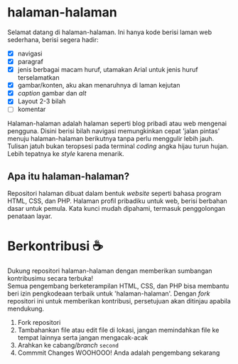 # halaman-halaman
Selamat datang di halaman-halaman. Ini hanya kode berisi laman web sederhana, berisi
segera hadir:
- [x] navigasi
- [x] paragraf
- [x] jenis berbagai macam huruf, utamakan Arial untuk jenis huruf terselamatkan
- [x] gambar/konten, aku akan menaruhnya di laman kejutan
- [x] <i>caption</i> gambar dan <i>alt</i>
- [x] Layout 2-3 bilah
- [ ] komentar

Halaman-halaman adalah halaman seperti blog pribadi atau web mengenai pengguna. Disini berisi bilah navigasi memungkinkan cepat 'jalan pintas' menuju halaman-halaman berikutnya tanpa perlu menggulir lebih jauh. Tulisan jatuh bukan teropsesi pada terminal <i>coding</i> angka hijau turun hujan. Lebih tepatnya ke <i>style</i> karena menarik.

## Apa itu halaman-halaman?
Repositori halaman dibuat dalam bentuk <i>website</i> seperti bahasa program HTML, CSS, dan PHP. Halaman profil pribadiku untuk web, berisi berbahan dasar untuk pemula. Kata kunci mudah dipahami, termasuk penggolongan penataan layar.

# Berkontribusi ☕
Dukung repositori halaman-halaman dengan memberikan sumbangan kontribusimu secara terbuka! <br>
Semua pengembang berketerampilan HTML, CSS, dan PHP bisa membantu beri izin pengkodeaan terbaik untuk 'halaman-halaman'. Dengan <i>fork</i> repositori ini untuk memberikan kontribusi, persetujuan akan ditinjau apabila mendukung.
1. Fork repositori
2. Tambahankan file atau edit file di lokasi, jangan memindahkan file ke tempat lainnya serta jangan mengacak-acak
3. Arahkan ke cabang/<i>branch</i> `second`
4. Commmit Changes
  WOOHOOO! Anda adalah pengembang sekarang
